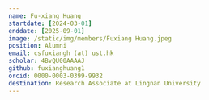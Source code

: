 ```yaml
---
name: Fu-xiang Huang
startdate: [2024-03-01]
enddate: [2025-09-01]
image: /static/img/members/Fuxiang Huang.jpeg
position: Alumni
email: csfuxiangh (at) ust.hk
scholar: 4BvQU00AAAAJ
github: fuxianghuang1
orcid: 0000-0003-0399-9932
destination: Research Associate at Lingnan University
---
```

